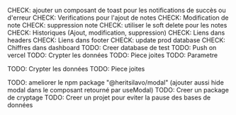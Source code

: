 CHECK: ajouter un composant de toast pour les notifications de succès ou d'erreur
CHECK: Verifications pour l'ajout de notes
CHECK: Modification de note
CHECK: suppression note
CHECK: utiliser le soft delete pour les notes
CHECK: Historiques (Ajout, modification, suppression)
CHECK: Liens dans headers
CHECK: Liens dans footer
CHECK: update prod database
CHECK: Chiffres dans dashboard
TODO: Creer database de test
TODO: Push on vercel
TODO: Crypter les données
TODO: Piece joites
TODO: Parametre

<!-- MOBILE -->
TODO: Crypter les données
TODO: Piece joites

<!-- AUTRE PROJET -->
TODO: ameliorer le npm package "@heritsilavo/modal" (ajouter aussi hide modal dans le composant retourné par useModal)
TODO: Creer un package de cryptage
TODO: Creer un projet pour eviter la pause des bases de données